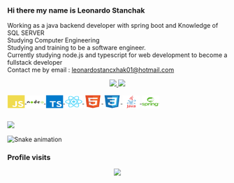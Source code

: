 ### Hi there my name is Leonardo Stanchak

Working as a java backend developer with spring boot and Knowledge of SQL SERVER<br>
Studying Computer Engineering<br>
Studying and training to be a software engineer.<br>
Currently studying node.js and typescript for web development to become a fullstack developer<br>
Contact me by email : leonardostancxhak01@hotmail.com<br>

<div align="center">
  <a href="https://github.com/LeonardoStanchak">
  <img height="160em" src="https://github-readme-stats.vercel.app/api?username=LeonardoStanchak&show_icons=true&theme=dark&include_all_commits=true&count_private=true"/>
  <img height="160em" src="https://github-readme-stats.vercel.app/api/top-langs/?username=LeonardoStanchak&layout=compact&langs_count=7&theme=dark"/>
</div>
<div style="display: inline_block"><br>
  <img align="center" alt="Leo-Js" height="30" width="40" src="https://raw.githubusercontent.com/devicons/devicon/master/icons/javascript/javascript-plain.svg">
  <img align="center" alt="Leo-NODE" height="30" width="40" src="https://raw.githubusercontent.com/devicons/devicon/master/icons/nodejs/nodejs-original-wordmark.svg">
  <img align="center" alt="Leo-Ts" height="30" width="40" src="https://raw.githubusercontent.com/devicons/devicon/master/icons/typescript/typescript-plain.svg">
  <img align="center" alt="Leo-React" height="30" width="40" src="https://raw.githubusercontent.com/devicons/devicon/master/icons/react/react-original.svg">
  <img align="center" alt="Leo-HTML" height="30" width="40" src="https://raw.githubusercontent.com/devicons/devicon/master/icons/html5/html5-original.svg">
  <img align="center" alt="Leo-CSS" height="30" width="40" src="https://raw.githubusercontent.com/devicons/devicon/master/icons/css3/css3-original.svg">
  <img align="center" alt="Leo-JAVA" height="30" width="40" src="https://github.com/devicons/devicon/blob/master/icons/java/java-original-wordmark.svg">
  <img align="center" alt="Leo-SPRING" height="30" width="40" src="https://github.com/devicons/devicon/blob/master/icons/spring/spring-original-wordmark.svg">
  
  
</div>
  
  ##
 
<div> 
  <a href="https://www.linkedin.com/in/leonardo-stanchak-21b9141a4/" target="_blank"><img src="https://img.shields.io/badge/-LinkedIn-%230077B5?style=for-the-badge&logo=linkedin&logoColor=white" target="_blank"></a> 
 
  ![Snake animation](https://github.com/LeonardoStanchak/LeonardoStanchak/blob/output/github-contribution-grid-snake.svg)
 
</div>
  
  ### Profile visits
<p align="center">
<img height="25px" alingn="center" src="https://profile-counter.glitch.me/LeonardoStanchak/count.svg" />
</p>
</p>
<div>

